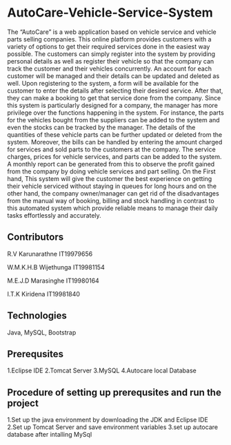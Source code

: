 # AutoCare-Vehicle-Service-System

The “AutoCare” is a web application based on vehicle service and vehicle parts selling companies. This online platform provides customers with a variety of options to get their required services done in the easiest way possible. The customers can simply register into the system by providing personal details as well as register their vehicle so that the company can track the customer and their vehicles concurrently. An account for each customer will be managed and their details can be updated and deleted as well. Upon registering to the system, a form will be available for the customer to enter the details after selecting their desired service. After that, they can make a booking to get that service done from the company. Since this system is particularly designed for a company, the manager has more privilege over the functions happening in the system. For instance, the parts for the vehicles bought from the suppliers can be added to the system and even the stocks can be tracked by the manager. The details of the quantities of these vehicle parts can be further updated or deleted from the system. Moreover, the bills can be handled by entering the amount charged for services and sold parts to the customers at the company. The service charges, prices for vehicle services, and parts can be added to the system. A monthly report can be generated from this to observe the profit gained from the company by doing vehicle services and part selling. On the First hand, This system will give the customer the best experience on getting their vehicle serviced without staying in queues for long hours and on the other hand, the company owner/manager can get rid of the disadvantages from the manual way of booking, billing and stock handling in contrast to this automated system which provide reliable means to manage their daily tasks effortlessly and accurately.


## Contributors

R.V Karunarathne     IT19979656

W.M.K.H.B Wijethunga IT19981154

M.E.J.D Marasinghe   IT19980164

I.T.K Kiridena       IT19981840

## Technologies

Java, MySQL, Bootstrap

## Prerequsites

1.Eclipse IDE
2.Tomcat Server
3.MySQL
4.Autocare local Database 

## Procedure of setting up prerequsites and run the project

1.Set up the java environment by downloading the JDK and Eclipse IDE
2.Set up Tomcat Server and save environment variables
3.set up autocare database after intalling MySql
